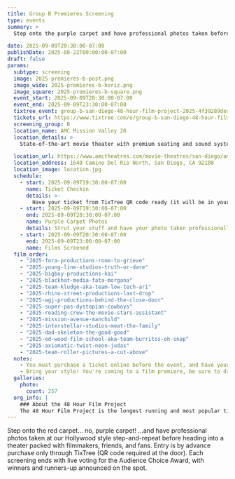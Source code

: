 ```yaml
---
title: Group B Premieres Screening
type: events
summary: >
  Step onto the purple carpet and have professional photos taken before heading into a theater packed with filmmakers, friends, and fans. Entry is by advance purchase only through TixTree.

date: 2025-09-09T20:30:00-07:00
publishDate: 2025-08-22T00:00:00-07:00
draft: false
params:
  subtype: screening
  image: 2025-premieres-b-post.png
  image_wide: 2025-premieres-b-horiz.png
  image_square: 2025-premieres-b-square.png
  event_start: 2025-09-09T20:30:00-07:00
  event_end: 2025-09-09T23:30:00-07:00
  tixtree_event: group-b-san-diego-48-hour-film-project-2025-4f39289dea92
  tickets_url: https://www.tixtree.com/e/group-b-san-diego-48-hour-film-project-2025-4f39289dea92
  screening_group: B
  location_name: AMC Mission Valley 20
  location_details: >
    State-of-the-art movie theater with premium seating and sound systems. Located in the heart of Mission Valley with easy access from I-8 and I-15.

  location_url: https://www.amctheatres.com/movie-theatres/san-diego/amc-mission-valley-20
  location_address: 1640 Camino Del Rio North, San Diego, CA 92108
  location_image: location.jpg
  schedule:
    - start: 2025-09-09T19:30:00-07:00
      name: Ticket Checkin
      details: >-
        Have your ticket from TixTree QR code ready (it will be in your email after purchase). There will be no on-site ticket sales, you must order online.
    - start: 2025-09-09T19:30:00-07:00
      end: 2025-09-09T20:30:00-07:00
      name: Purple Carpet Photos
      details: Strut your stuff and have your photo taken professionally at our hollywood-style backdrop.
    - start: 2025-09-09T20:30:00-07:00
      end: 2025-09-09T23:00:00-07:00
      name: Films Screened
  film_order:
    - "2025-fora-productions-room-to-grieve"
    - "2025-young-line-studios-truth-or-dare"
    - "2025-bigboy-productions-kai"
    - "2025-blackhat-media-fata-morgana"
    - "2025-team-kludge-aka-team-low-tech-ari"
    - "2025-rhino-street-productions-last-drop"
    - "2025-wgj-productions-behind-the-close-door"
    - "2025-super-pas-dystopian-cowboys"
    - "2025-reading-crew-the-movie-stars-assistant"
    - "2025-mission-avenue-manchild"
    - "2025-interstellar-studios-meat-the-family"
    - "2025-dad-skeleton-the-good-good"
    - "2025-ed-wood-film-school-aka-team-burritos-oh-snap"
    - "2025-axiomatic-twist-neon-judas"
    - "2025-team-roller-pictures-a-cut-above"
  notes:
    - You must purchase a ticket online before the event, and have your emailed QR code ready. There will be no on-site ticket sales.
    - Bring your style! You're coming to a film premiere, be sure to dress to impress.
  galleries:
    photo:
      count: 257
  org_info: |
    ### About the 48 Hour Film Project
    The 48 Hour Film Project is the longest running and most popular timed filmmaking competition. Teams have just 48 hours to write, shoot, edit and score a short film. All films are screened in a real theater and compete for awards and recognition.
---
```

Step onto the red carpet... no, purple carpet! ...and have professional photos taken at our Hollywood style step-and-repeat before heading into a theater packed with filmmakers, friends, and fans. Entry is by advance purchase only through TixTree (QR code required at the door). Each screening ends with live voting for the Audience Choice Award, with winners and runners-up announced on the spot.
